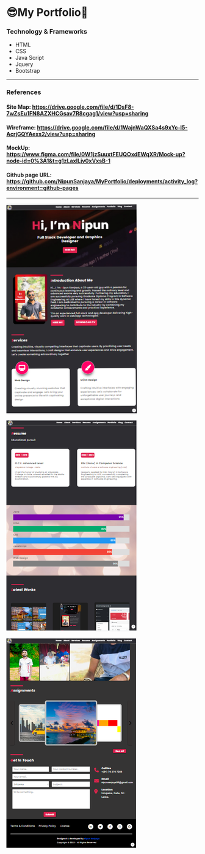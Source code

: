  #  😎My Portfolio👑
  
 ###  Technology & Frameworks
  
 * HTML
 * CSS
 * Java Script
 * Jquery
 * Bootstrap 
 ---
 ### References 
 #### Site Map: https://drive.google.com/file/d/1DsF8-7wZsEu1FN8AZXHCGsav7R8cgag1/view?usp=sharing
 #### Wireframe: https://drive.google.com/file/d/1WajnWaQXSa4s9xYc-l5-AcrjGQYAexs2/view?usp=sharing
 #### MockUp: https://www.figma.com/file/0W1jzSuuxtFEUQOxdEWqXR/Mock-up?node-id=0%3A1&t=g1zLaxlLjv0xVxsB-1
 #### Github page URL: https://github.com/NipunSanjaya/MyPortfolio/deployments/activity_log?environment=github-pages
 
 ---
 ![Image Link](https://github.com/NipunSanjaya/MyPortfolio/blob/main/SS1.png)
 
 ![Image Link](https://github.com/NipunSanjaya/MyPortfolio/blob/main/SS2.png)

 ![Image Link](https://github.com/NipunSanjaya/MyPortfolio/blob/main/SS3.png)
 



 
 

